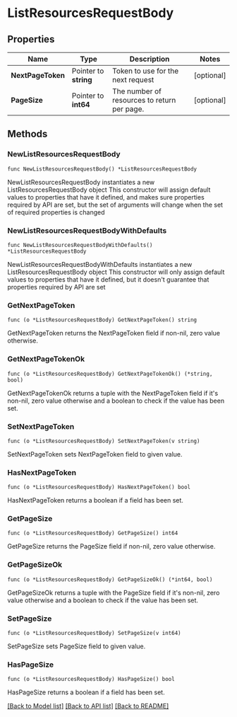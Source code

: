 # ListResourcesRequestBody

## Properties

Name | Type | Description | Notes
------------ | ------------- | ------------- | -------------
**NextPageToken** | Pointer to **string** | Token to use for the next request | [optional] 
**PageSize** | Pointer to **int64** | The number of resources to return per page. | [optional] 

## Methods

### NewListResourcesRequestBody

`func NewListResourcesRequestBody() *ListResourcesRequestBody`

NewListResourcesRequestBody instantiates a new ListResourcesRequestBody object
This constructor will assign default values to properties that have it defined,
and makes sure properties required by API are set, but the set of arguments
will change when the set of required properties is changed

### NewListResourcesRequestBodyWithDefaults

`func NewListResourcesRequestBodyWithDefaults() *ListResourcesRequestBody`

NewListResourcesRequestBodyWithDefaults instantiates a new ListResourcesRequestBody object
This constructor will only assign default values to properties that have it defined,
but it doesn't guarantee that properties required by API are set

### GetNextPageToken

`func (o *ListResourcesRequestBody) GetNextPageToken() string`

GetNextPageToken returns the NextPageToken field if non-nil, zero value otherwise.

### GetNextPageTokenOk

`func (o *ListResourcesRequestBody) GetNextPageTokenOk() (*string, bool)`

GetNextPageTokenOk returns a tuple with the NextPageToken field if it's non-nil, zero value otherwise
and a boolean to check if the value has been set.

### SetNextPageToken

`func (o *ListResourcesRequestBody) SetNextPageToken(v string)`

SetNextPageToken sets NextPageToken field to given value.

### HasNextPageToken

`func (o *ListResourcesRequestBody) HasNextPageToken() bool`

HasNextPageToken returns a boolean if a field has been set.

### GetPageSize

`func (o *ListResourcesRequestBody) GetPageSize() int64`

GetPageSize returns the PageSize field if non-nil, zero value otherwise.

### GetPageSizeOk

`func (o *ListResourcesRequestBody) GetPageSizeOk() (*int64, bool)`

GetPageSizeOk returns a tuple with the PageSize field if it's non-nil, zero value otherwise
and a boolean to check if the value has been set.

### SetPageSize

`func (o *ListResourcesRequestBody) SetPageSize(v int64)`

SetPageSize sets PageSize field to given value.

### HasPageSize

`func (o *ListResourcesRequestBody) HasPageSize() bool`

HasPageSize returns a boolean if a field has been set.


[[Back to Model list]](../README.md#documentation-for-models) [[Back to API list]](../README.md#documentation-for-api-endpoints) [[Back to README]](../README.md)


